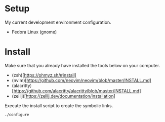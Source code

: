 # Setup
My current development environment configuration.

-  Fedora Linux (gnome)

# Install
Make sure that you already have installed the tools below on your computer.

- (zsh)[https://ohmyz.sh/#install]
- (nvim)[https://github.com/neovim/neovim/blob/master/INSTALL.md] 
- (alacritty)[https://github.com/alacritty/alacritty/blob/master/INSTALL.md]
- (zellij)[https://zellij.dev/documentation/installation]

Execute the install script to create the symbolic links.

```sh
./configure
```

